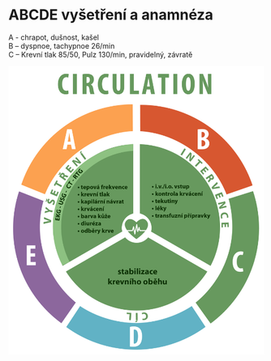 
<div class="w3-row">
<div class="w3-half w3-large">

# ABCDE vyšetření a anamnéza

<div class="w3-orange w3-xlarge w3-padding w3-margin">
A - chrapot, dušnost, kašel</div>

<div class="w3-red w3-xlarge w3-padding w3-margin">
B – dyspnoe, tachypnoe 26/min</div>

<div class="w3-green w3-xlarge w3-padding w3-margin">
C – Krevní tlak 85/50, Pulz 130/min, pravidelný, závratě</div>



</div>
<div class="w3-half">

![slide_4_schema_abcdeV2_Circulation](slide_4_schema_abcdeV2_Circulation.jpg)



</div>
</div>



<!--
Kazuistika 1. (Model – akutní stav, snížená alveolární ventilace z plicní obstrukce a snížená difuze plynů z intersticiálního zánětu.)
A. 60-letý pán je přijat do nemocnice s akutním zápalem plic, Dlouholetý kuřák.
Horečka, dušnost
Labolatorní hodnoty:
–         pH   7.12
–         pO2   60 mmHg
–         pCO2   80 mmHg
–         HCO3-     25 mmol/ l
–         BE = 1 mmol/L
Otázka:  O jakou poruchu se jedná?
•          Jaké jsou její pravděpodobné příčiny?
 
B. Pokračování (Model – chronický stav, snížená alveolární ventilace z dlouhodobé plicní obstrukce)
O pár let později, tento muž přichází do vaší ambulance
•          Již několik let sledován pro chronickou bronchitis a emfyzém (COPD)
•          Nepociťuje větší dušnost než obvykle
•          Laboratorní hodnoty:
–         pH   7.32
–         pO2   60 mmHg
–         pCO2   80 mmHg
–         HCO3-     32 mmol/ l
–         BE = 12 mmol/L
Otázka:  O jakou poruchu se jedná?
Jaké jsou její pravděpodobné příčiny? 
-->